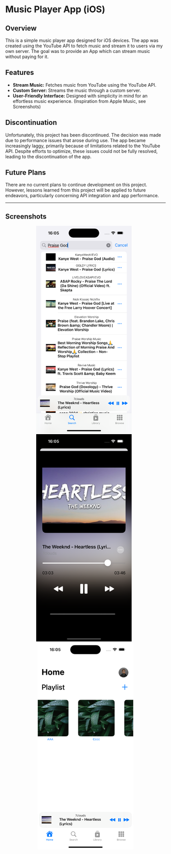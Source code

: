 # Music Player App (iOS)

## Overview

This is a simple music player app designed for iOS devices. The app was created using the YouTube API to fetch music and stream it to users via my own server. The goal was to provide an App which can stream music without paying for it.
## Features

- **Stream Music:** Fetches music from YouTube using the YouTube API.
- **Custom Server:** Streams the music through a custom server.
- **User-Friendly Interface:** Designed with simplicity in mind for an effortless music experience. (Inspiration from Apple Music, see Screenshots)

## Discontinuation

Unfortunately, this project has been discontinued. The decision was made due to performance issues that arose during use. The app became increasingly laggy, primarily because of limitations related to the YouTube API. Despite efforts to optimize, these issues could not be fully resolved, leading to the discontinuation of the app.

## Future Plans

There are no current plans to continue development on this project. However, lessons learned from this project will be applied to future endeavors, particularly concerning API integration and app performance.

---

## Screenshots

<p align="center">
  <img src="./images/simulator_search.png" alt="Searchbar" width="300" style="display:inline-block; margin-right: 10px;"/>
  <img src="./images/simulator_player.png" alt="Music Player" width="300" style="display:inline-block; margin-right: 10px;"/>
  <img src="./images/simulator_playlist.png" alt="Playlist View" width="300" style="display:inline-block;"/>
</p>
